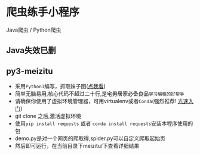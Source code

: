 # 爬虫练手小程序
Java爬虫 / Python爬虫

## Java失效已删

## py3-meizitu
+ 采用`Python3`编写，抓取妹子图([点我看](http://www.meizitu.com/))
+ 简单无脑易用,核心代码不超过二十行,是~~宅男居家必备良品~~`学习编程的好帮手`
+ 请确保你使用了虚拟环境管理器，可用virtualenv或者`Conda`(强烈推荐! [光速入门](https://zhuanlan.zhihu.com/p/22678445))
+ git clone 之后,激活虚拟环境
+ 使用`pip install requests` 或者 `conda install requests`安装本程序使用的包
+ demo.py是对一个网页的爬取得,spider.py可以自定义爬取起始页 
+ 然后即可运行，在当前目录下meizitu/下查看详细结果
